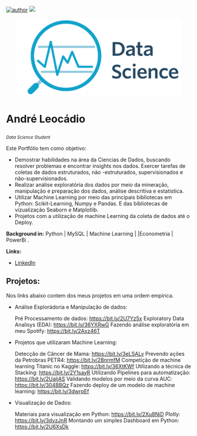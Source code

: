 [![author](https://img.shields.io/badge/author-AndréLeocádio-red.svg)](https://www.linkedin.com/in/andr%C3%A9-leoc%C3%A1dio-80824115b/) [![](https://img.shields.io/badge/python-3.7+-blue.svg)](https://www.python.org/downloads/release/python-365/)

<p align="center">
  <img src="DataScience.png" >
</p>

# André Leocádio
<sub>*Data Science Student*</sub>

Este Portfólio tem como objetivo:

- Demostrar habilidades na área da Ciencias de Dados, buscando resolver problemas e encontrar insights nos dados. Exercer tarefas de coletas de dados estruturados, não -estruturados, supervisionados e não-supervisionados. 
- Realizar análise exploratória dos dados por meio da mineração, manipulação e preparação dos dados, análise descritiva e estatistica.
- Utilizar Machine Learning por meio das principais bibliotecas em Python: Scikit-Learning, Numpy e Pandas. E das bibliotecas de vizualização Seaborn e Matplotlib. 
- Projetos com a utilização de machine Learning da coleta de dados até o Deploy.

**Background in:** Python | MySQL | Machine Learning | |Econometria | PowerBi .

**Links:**
* [LinkedIn](https://www.linkedin.com/in/andr%C3%A9-leoc%C3%A1dio-80824115b/)


## Projetos:
Nos links abaixo contem dos meus projetos em uma ordem empirica.

* Análise Explorádoria e Manipulação de dados:

  Pré Processamento de dados: https://bit.ly/2U7Yz5x
  Exploratory Data Analisys (EDA): https://bit.ly/36YXRwG
  Fazendo análise exploratória em meu Spotify: https://bit.ly/2Axz46T

* Projetos que utilizaram Machine Learning:

  Detecção de Câncer de Mama: https://bit.ly/3eLSALv
  Prevendo ações da Petrobras PETR4: https://bit.ly/2BnrmfM
  Competição de machine learning Titanic no Kaggle: https://bit.ly/36XtKWf
  Utilizando a técnica de Stacking: https://bit.ly/2Y1sayR
  Utilizando Pipelines para automatização: https://bit.ly/2UaIjAS
  Validando modelos por meio da curva AUC: https://bit.ly/304BBQz
  Fazendo deploy de um modelo de machine learning: https://bit.ly/3dwrpEf

* Visualização de Dados:

  Materiais para visualização em Python: https://bit.ly/2Xu8NiD
  Plotly: https://bit.ly/3dvzJnR
  Montando um simples Dashboard em Python: https://bit.ly/2U6XsDk














